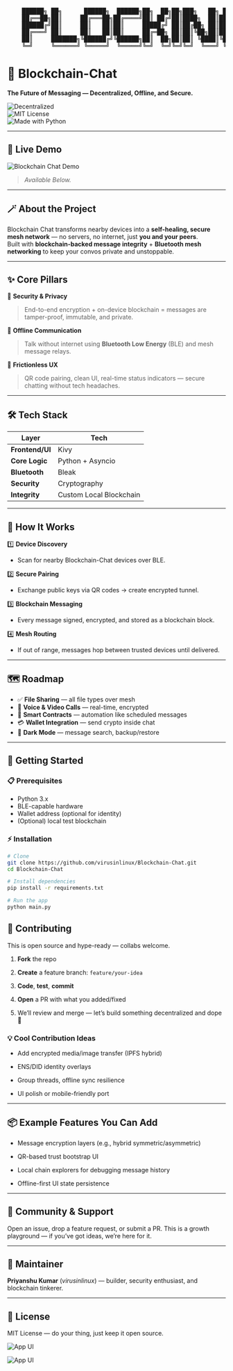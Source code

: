 <pre>
    ██████╗ ██╗      ██████╗  ██████╗██╗  ██╗██╗███╗   ██╗ ██████╗     ██████╗██╗  ██╗ █████╗ ████████╗
    ██╔══██╗██║     ██╔═══██╗██╔════╝██║ ██╔╝██║████╗  ██║██╔════╝    ██╔════╝██║  ██║██╔══██╗╚══██╔══╝  
    ██████╔╝██║     ██║   ██║██║     █████╔╝ ██║██╔██╗ ██║██║  ███╗   ██║     ███████║███████║   ██║   
    ██╔═══╝ ██║     ██║   ██║██║     ██╔═██╗ ██║██║╚██╗██║██║   ██║   ██║     ██╔══██║██╔══██║   ██║   
    ██║     ███████╗╚██████╔╝╚██████╗██║  ██╗██║██║ ╚████║╚██████╔╝██╗╚██████╗██║  ██║██║  ██║   ██║   
    ╚═╝     ╚══════╝ ╚═════╝  ╚═════╝╚═╝  ╚═╝╚═╝╚═╝  ╚═══╝ ╚═════╝ ╚═╝ ╚═════╝╚═╝  ╚═╝╚═╝  ╚═╝   ╚═╝   
</pre>

# 🚀 Blockchain-Chat  
**The Future of Messaging — Decentralized, Offline, and Secure.**

![Decentralized](https://img.shields.io/badge/decentralized-🚀-blue)  
![MIT License](https://img.shields.io/badge/license-MIT-green)  
![Made with Python](https://img.shields.io/badge/made%20with-Python-blue)  

---

## 🎥 Live Demo  
![Blockchain Chat Demo](assets/demo_placeholder.gif)  
> _Available Below._

---

## 🪄 About the Project  
Blockchain Chat transforms nearby devices into a **self-healing, secure mesh network** — no servers, no internet, just **you and your peers**.  
Built with **blockchain-backed message integrity** + **Bluetooth mesh networking** to keep your convos private and unstoppable.

---

## ✨ Core Pillars

🔐 **Security & Privacy**  
> End-to-end encryption + on-device blockchain = messages are tamper-proof, immutable, and private.

📡 **Offline Communication**  
> Talk without internet using **Bluetooth Low Energy** (BLE) and mesh message relays.

🎨 **Frictionless UX**  
> QR code pairing, clean UI, real-time status indicators — secure chatting without tech headaches.

---

## 🛠️ Tech Stack

| Layer | Tech |
|-------|------|
| **Frontend/UI** | Kivy |
| **Core Logic** | Python + Asyncio |
| **Bluetooth** | Bleak |
| **Security** | Cryptography |
| **Integrity** | Custom Local Blockchain |

---

## 🔄 How It Works

1️⃣ **Device Discovery**  
   - Scan for nearby Blockchain-Chat devices over BLE.

2️⃣ **Secure Pairing**  
   - Exchange public keys via QR codes → create encrypted tunnel.

3️⃣ **Blockchain Messaging**  
   - Every message signed, encrypted, and stored as a blockchain block.

4️⃣ **Mesh Routing**  
   - If out of range, messages hop between trusted devices until delivered.

---

## 🗺️ Roadmap

- ✅ **File Sharing** — all file types over mesh  
- 🎤 **Voice & Video Calls** — real-time, encrypted  
- 🤖 **Smart Contracts** — automation like scheduled messages  
- 💳 **Wallet Integration** — send crypto inside chat  
- 🌙 **Dark Mode** — message search, backup/restore

---

## 🚀 Getting Started

### 📋 Prerequisites
- Python 3.x  
- BLE-capable hardware  
- Wallet address (optional for identity)  
- (Optional) local test blockchain

### ⚡ Installation
```bash
# Clone
git clone https://github.com/virusinlinux/Blockchain-Chat.git
cd Blockchain-Chat

# Install dependencies
pip install -r requirements.txt

# Run the app
python main.py
```
## 🤝 Contributing  

This is open source and hype-ready — collabs welcome.  



1. **Fork** the repo  

2. **Create** a feature branch: `feature/your-idea`  

3. **Code**, **test**, **commit**  

4. **Open** a PR with what you added/fixed  

5. We’ll review and merge — let’s build something decentralized and dope 🚀  



### 💡 Cool Contribution Ideas  

- Add encrypted media/image transfer (IPFS hybrid)  

- ENS/DID identity overlays  

- Group threads, offline sync resilience  

- UI polish or mobile-friendly port  



---



## 📦 Example Features You Can Add  

- Message encryption layers (e.g., hybrid symmetric/asymmetric)  

- QR-based trust bootstrap UI  

- Local chain explorers for debugging message history  

- Offline-first UI state persistence  



---



## 👥 Community & Support  

Open an issue, drop a feature request, or submit a PR. This is a growth playground — if you’ve got ideas, we’re here for it.  



---



## 🧰 Maintainer  

**Priyanshu Kumar** (_virusinlinux_) — builder, security enthusiast, and blockchain tinkerer.  



---


## 📜 License  

MIT License — do your thing, just keep it open source.  

![App UI](https://github.com/user-attachments/assets/af45b1c9-b567-4cf5-8576-4b4fca0ebbe0)

![App UI](https://github.com/user-attachments/assets/a81fa0e7-ca16-4042-a496-da6e36625800)


